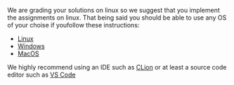We are grading your solutions on linux so we suggest that you implement the assignments on linux.
That being said you should be able to use any OS of your choise if youfollow these instructions:
- [Linux](linux.md)
- [Windows](windows.md)
- [MacOS](macos.md)

We highly recommend using an IDE such as [CLion](clion.md)
or at least a source code editor such as [VS Code](vscode.md)

